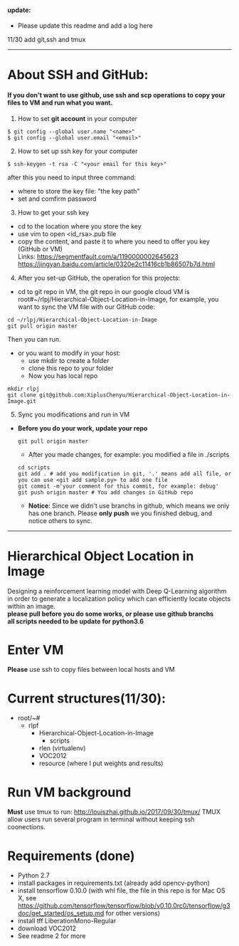 #### update: 
- Please update this readme and add a log here

11/30 add git,ssh and tmux

--------
# About SSH and GitHub:
#### If you don't want to use github, use ssh and scp operations to copy your files to VM and run what you want.
1. How to set **git account** in your computer
```
$ git config --global user.name "<name>"
$ git config --global user.email "<email>"
```
2. How to set up ssh key for your computer
```
$ ssh-keygen -t rsa -C "<your email for this key>"
```
after this you need to input three command:
- where to store the key file: "the key path"
- set and comfirm password
3. How to get your ssh key
- cd to the location where you store the key
- use vim to open <id_rsa>.pub file
- copy the content, and paste it to where you need to offer you key (GitHub or VM)
<br/>Links:
  https://segmentfault.com/a/1190000002645623
  https://jingyan.baidu.com/article/0320e2c11416cb1b86507b7d.html
4. After you set-up GitHub, the operation for this projects:
  - cd to git repo in VM, the git repo in our google cloud VM is root#~/rlpj/Hierarchical-Object-Location-in-Image, for example, you want to sync the VM file with our GitHub code:
  ```
  cd ~/rlpj/Hierarchical-Object-Location-in-Image
  git pull origin master
  ```
  Then you can run.
  - or you want to modify in your host:
    - use mkdir to create a folder
    - clone this repo to your folder
    - Now you has local repo
  
```
mkdir rlpj
git clone git@github.com:XiplusChenyu/Hierarchical-Object-Location-in-Image.git
```
5. Sync you modifications and run in VM
- **Before you do your work, update your repo**
  ```
  git pull origin master
  ```
   - After you made changes, for example: you modified a file in ./scripts
  ```
  cd scripts
  git add . # add you modification in git, '.' means add all file, or you can use <git add sample.py> to add one file
  git commit -m'your comment for this commit, for example: debug'
  git push origin master # You add changes in GitHub repo
  ```
  - **Notice**:
  Since we didn't use branchs in github, which means we only has one branch. Please **only push** we you finished debug, and notice others to sync.

-------
# Hierarchical Object Location in Image
Designing a reinforcement learning model with Deep Q-Learning algorithm in order to generate a localization policy which can efficiently locate objects within an image.<br/>
**please pull before you do some works, or please use github branchs**<br/>
**all scripts needed to be update for python3.6**
# Enter VM
**Please** use ssh to copy files between local hosts and VM
# Current structures(11/30):
- root/~#
  - rlpf
    - Hierarchical-Object-Location-in-Image
      - scripts
    - rlen (virtualenv)
    - VOC2012
    - resource (where I put weights and results)
# Run VM background
**Must** use tmux to run: http://louiszhai.github.io/2017/09/30/tmux/
TMUX allow users run several program in terminal without keeping ssh coonections.
# Requirements (done)
- Python 2.7
- install packages in requirements.txt (already add opencv-python)
- install tensorflow 0.10.0 (with whl file, the file in this repo is for Mac OS X, see https://github.com/tensorflow/tensorflow/blob/v0.10.0rc0/tensorflow/g3doc/get_started/os_setup.md for other versions)
- install tff LiberationMono-Regular
- download VOC2012
- See readme 2 for more
